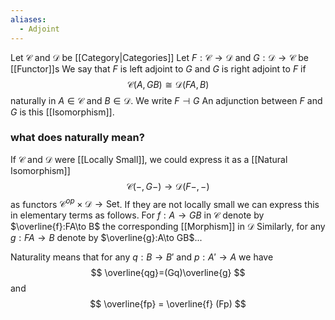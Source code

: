 ```yaml
---
aliases:
  - Adjoint
---
```

Let $\mathcal{C}$ and $\mathcal{D}$ be [[Category|Categories]]
Let $F:\mathcal{C}\to \mathcal{D}$ and $G:\mathcal{D}\to \mathcal{C}$ be [[Functor]]s
We say that $F$ is left adjoint to $G$ and $G$ is right adjoint to $F$ if
$$
\mathcal{C}(A,GB) \cong \mathcal{D}(FA,B)
$$
naturally in $A\in \mathcal{C}$ and $B\in \mathcal{D}$. We write $F\dashv G$
An adjunction between $F$ and $G$ is this [[Isomorphism]].

### what does naturally mean?
If $\mathcal{C}$ and $\mathcal{D}$ were [[Locally Small]], we could express it as a [[Natural Isomorphism]] 
$$
\mathcal{C}(-,G-) \to \mathcal{D}(F-,-)
$$
as functors $\mathcal{C}^{op}\times \mathcal{D}\to \mathrm{Set}$.
If they are not locally small we can express this in elementary terms as follows.
For $f:A\to GB$ in $\mathcal{C}$ denote by $\overline{f}:FA\to B$ the corresponding [[Morphism]] in $\mathcal{D}$
Similarly, for any $g:FA\to B$ denote by $\overline{g}:A\to GB$...

Naturality means that for any $q:B\to B'$ and $p:A'\to A$ we have
$$
\overline{qg}=(Gq)\overline{g}
$$
and
$$
\overline{fp} = \overline{f} (Fp)
$$

